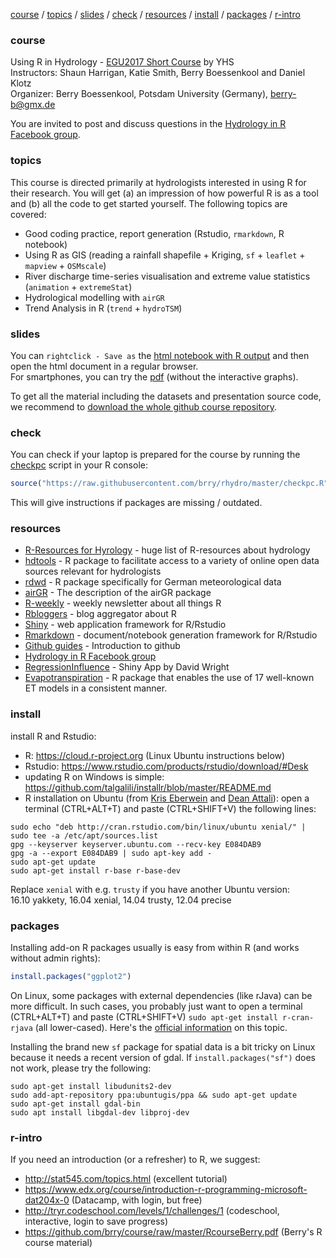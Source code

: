 [course](#course) 
/ [topics](#topics) 
/ [slides](#slides) 
/ [check](#check) 
/ [resources](#resources) 
/ [install](#install) 
/ [packages](#packages) 
/ [r-intro](#r-intro) 

### course
Using R in Hydrology - [EGU2017 Short Course](http://meetingorganizer.copernicus.org/EGU2017/session/25731) by YHS  
Instructors: Shaun Harrigan, Katie Smith, Berry Boessenkool and Daniel Klotz  
Organizer: Berry Boessenkool, Potsdam University (Germany), <berry-b@gmx.de>

You are invited to post and discuss questions in the 
[Hydrology in R Facebook group](https://www.facebook.com/groups/1130214777123909/).


### topics
This course is directed primarily at hydrologists interested in using R for their research.
You will get (a) an impression of how powerful R is as a tool and (b) all the code to get started yourself.
The following topics are covered:

* Good coding practice, report generation (Rstudio, `rmarkdown`, R notebook)
* Using R as GIS (reading a rainfall shapefile + Kriging, `sf` + `leaflet` + `mapview` + `OSMscale`)
* River discharge time-series visualisation and extreme value statistics (`animation` + `extremeStat`)
* Hydrological modelling with `airGR`
* Trend Analysis in R (`trend` + `hydroTSM`)


### slides
You can `rightclick - Save as` the 
[html notebook with R output](https://github.com/brry/rhydro/raw/master/presentations/rhydro.nb.html)
and then open the html document in a regular browser.  
For smartphones, you can try the [pdf](https://github.com/brry/rhydro/raw/master/presentations/rhydro.pdf)
(without the interactive graphs).

To get all the material including the datasets and presentation source code, we recommend to
[download the whole github course repository](https://github.com/brry/rhydro/archive/master.zip).



### check
You can check if your laptop is prepared for the course by running the
[checkpc](https://github.com/brry/rhydro/blob/master/checkpc.R) script in your R console:
```R
source("https://raw.githubusercontent.com/brry/rhydro/master/checkpc.R")
```
This will give instructions if packages are missing / outdated.


### resources
* [R-Resources for Hyrology](http://abouthydrology.blogspot.co.uk/2012/08/r-resources-for-hydrologists.html) - huge list of R-resources about hydrology
* [hdtools](https://ropensci.github.io/hddtools/) - R package to facilitate access to a variety of online open data sources relevant for hydrologists
* [rdwd](https://github.com/brry/rdwd#rdwd) - R package specifically for German meteorological data
* [airGR](https://cran.r-project.org/web/packages/airGR/vignettes/airGR.html) - The description of the airGR package
* [R-weekly](https://rweekly.org/) - weekly newsletter about all things R
* [Rbloggers](https://www.r-bloggers.com/) - blog aggregator about R
* [Shiny](https://shiny.rstudio.com/) - web application framework for R/Rstudio
* [Rmarkdown](http://rmarkdown.rstudio.com/) - document/notebook generation framework for R/Rstudio
* [Github guides](https://guides.github.com/) - Introduction to github
* [Hydrology in R Facebook group](https://www.facebook.com/groups/1130214777123909/)
* [RegressionInfluence](https://davidpwright.shinyapps.io/LinearRegressionInfluenceExample/) - Shiny App by  David Wright
* [Evapotranspiration](https://cran.r-project.org/package=Evapotranspiration) -  R package that enables the use of 17 well-known ET models in a consistent manner.


### install
install R and Rstudio:

* R: https://cloud.r-project.org (Linux Ubuntu instructions below)
* Rstudio: https://www.rstudio.com/products/rstudio/download/#Desk
* updating R on Windows is simple: https://github.com/talgalili/installr/blob/master/README.md
* R installation on Ubuntu (from [Kris Eberwein](https://www.r-bloggers.com/how-to-install-r-on-linux-ubuntu-16-04-xenial-xerus) and [Dean Attali](https://www.digitalocean.com/community/tutorials/how-to-set-up-r-on-ubuntu-14-04)): open a terminal (CTRL+ALT+T) and paste (CTRL+SHIFT+V) the following lines:

```
sudo echo "deb http://cran.rstudio.com/bin/linux/ubuntu xenial/" | sudo tee -a /etc/apt/sources.list
gpg --keyserver keyserver.ubuntu.com --recv-key E084DAB9
gpg -a --export E084DAB9 | sudo apt-key add -
sudo apt-get update
sudo apt-get install r-base r-base-dev
```
Replace `xenial` with e.g. `trusty` if you have another Ubuntu version:  
16.10 yakkety, 16.04 xenial, 14.04 trusty, 12.04 precise

### packages

Installing add-on R packages usually is easy from within R (and works without admin rights):
```R
install.packages("ggplot2")
```
On Linux, some packages with external dependencies (like rJava) can be more difficult.
In such cases, you probably just want to open a terminal (CTRL+ALT+T) and paste (CTRL+SHIFT+V) `sudo apt-get install r-cran-rjava` (all lower-cased). 
Here's the [official information](https://cran.r-project.org/bin/linux/ubuntu/README.html#supported-packages) on this topic.

Installing the brand new `sf` package for spatial data is a bit tricky on Linux because it needs a recent version of gdal. 
If `install.packages("sf")` does not work, please try the following:
```
sudo apt-get install libudunits2-dev
sudo add-apt-repository ppa:ubuntugis/ppa && sudo apt-get update
sudo apt-get install gdal-bin
sudo apt install libgdal-dev libproj-dev
```

### r-intro
If you need an introduction (or a refresher) to R, we suggest:

* http://stat545.com/topics.html (excellent tutorial)
* https://www.edx.org/course/introduction-r-programming-microsoft-dat204x-0 (Datacamp, with login, but free)
* http://tryr.codeschool.com/levels/1/challenges/1 (codeschool, interactive, login to save progress)
* https://github.com/brry/course/raw/master/RcourseBerry.pdf (Berry's R course material)

